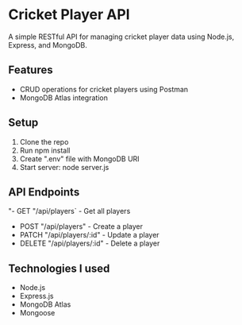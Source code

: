 # Cricket Player API
A simple RESTful API for managing cricket player data using Node.js, Express, and MongoDB.

## Features
- CRUD operations for cricket players using Postman
- MongoDB Atlas integration

## Setup
1. Clone the repo
2. Run npm install
3. Create ".env" file with  MongoDB URI
4. Start server: node server.js

## API Endpoints
"- GET "/api/players` - Get all players
- POST "/api/players" - Create a player
- PATCH "/api/players/:id" - Update a player
- DELETE "/api/players/:id" - Delete a player

## Technologies I used
- Node.js
- Express.js
- MongoDB Atlas
- Mongoose


